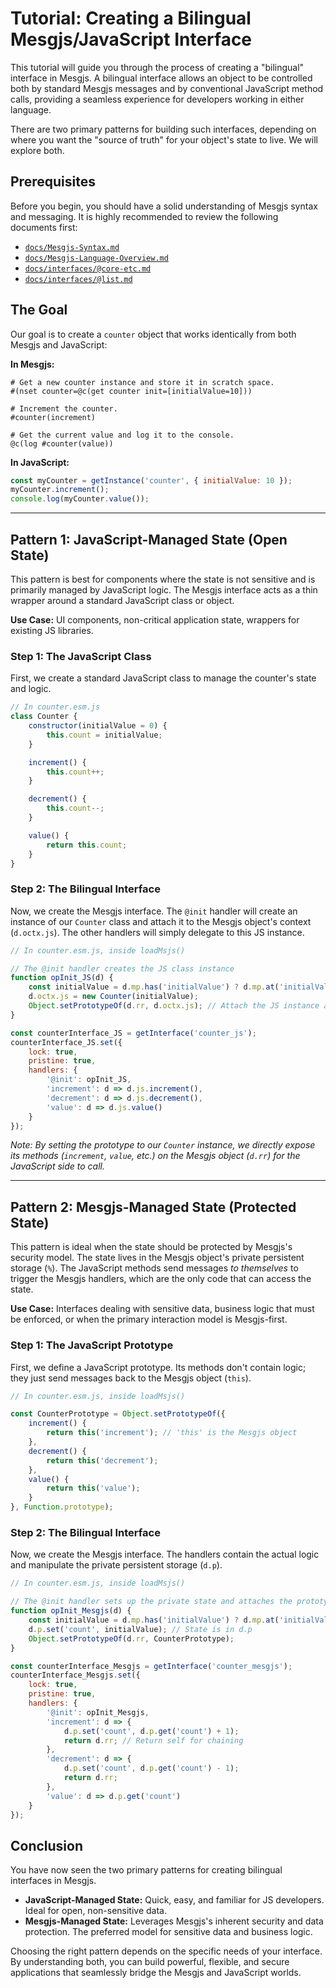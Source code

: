 # Tutorial: Creating a Bilingual Mesgjs/JavaScript Interface

This tutorial will guide you through the process of creating a "bilingual" interface in Mesgjs. A bilingual interface allows an object to be controlled both by standard Mesgjs messages and by conventional JavaScript method calls, providing a seamless experience for developers working in either language.

There are two primary patterns for building such interfaces, depending on where you want the "source of truth" for your object's state to live. We will explore both.

## Prerequisites

Before you begin, you should have a solid understanding of Mesgjs syntax and messaging. It is highly recommended to review the following documents first:

*   [`docs/Mesgjs-Syntax.md`](docs/Mesgjs-Syntax.md)
*   [`docs/Mesgjs-Language-Overview.md`](docs/Mesgjs-Language-Overview.md)
*   [`docs/interfaces/@core-etc.md`](docs/interfaces/@core-etc.md)
*   [`docs/interfaces/@list.md`](docs/interfaces/@list.md)

## The Goal

Our goal is to create a `counter` object that works identically from both Mesgjs and JavaScript:

**In Mesgjs:**

```mesgjs
# Get a new counter instance and store it in scratch space.
#(nset counter=@c(get counter init=[initialValue=10]))

# Increment the counter.
#counter(increment)

# Get the current value and log it to the console.
@c(log #counter(value))
```

**In JavaScript:**

```javascript
const myCounter = getInstance('counter', { initialValue: 10 });
myCounter.increment();
console.log(myCounter.value());
```

---

## Pattern 1: JavaScript-Managed State (Open State)

This pattern is best for components where the state is not sensitive and is primarily managed by JavaScript logic. The Mesgjs interface acts as a thin wrapper around a standard JavaScript class or object.

**Use Case:** UI components, non-critical application state, wrappers for existing JS libraries.

### Step 1: The JavaScript Class

First, we create a standard JavaScript class to manage the counter's state and logic.

```javascript
// In counter.esm.js
class Counter {
    constructor(initialValue = 0) {
        this.count = initialValue;
    }

    increment() {
        this.count++;
    }

    decrement() {
        this.count--;
    }

    value() {
        return this.count;
    }
}
```

### Step 2: The Bilingual Interface

Now, we create the Mesgjs interface. The `@init` handler will create an instance of our `Counter` class and attach it to the Mesgjs object's context (`d.octx.js`). The other handlers will simply delegate to this JS instance.

```javascript
// In counter.esm.js, inside loadMsjs()

// The @init handler creates the JS class instance
function opInit_JS(d) {
    const initialValue = d.mp.has('initialValue') ? d.mp.at('initialValue') : 0;
    d.octx.js = new Counter(initialValue);
    Object.setPrototypeOf(d.rr, d.octx.js); // Attach the JS instance as the prototype
}

const counterInterface_JS = getInterface('counter_js');
counterInterface_JS.set({
    lock: true,
    pristine: true,
    handlers: {
        '@init': opInit_JS,
        'increment': d => d.js.increment(),
        'decrement': d => d.js.decrement(),
        'value': d => d.js.value()
    }
});
```
*Note: By setting the prototype to our `Counter` instance, we directly expose its methods (`increment`, `value`, etc.) on the Mesgjs object (`d.rr`) for the JavaScript side to call.*

---

## Pattern 2: Mesgjs-Managed State (Protected State)

This pattern is ideal when the state should be protected by Mesgjs's security model. The state lives in the Mesgjs object's private persistent storage (`%`). The JavaScript methods send messages *to themselves* to trigger the Mesgjs handlers, which are the only code that can access the state.

**Use Case:** Interfaces dealing with sensitive data, business logic that must be enforced, or when the primary interaction model is Mesgjs-first.

### Step 1: The JavaScript Prototype

First, we define a JavaScript prototype. Its methods don't contain logic; they just send messages back to the Mesgjs object (`this`).

```javascript
// In counter.esm.js, inside loadMsjs()

const CounterPrototype = Object.setPrototypeOf({
    increment() {
        return this('increment'); // 'this' is the Mesgjs object
    },
    decrement() {
        return this('decrement');
    },
    value() {
        return this('value');
    }
}, Function.prototype);
```

### Step 2: The Bilingual Interface

Now, we create the Mesgjs interface. The handlers contain the actual logic and manipulate the private persistent storage (`d.p`).

```javascript
// In counter.esm.js, inside loadMsjs()

// The @init handler sets up the private state and attaches the prototype
function opInit_Mesgjs(d) {
    const initialValue = d.mp.has('initialValue') ? d.mp.at('initialValue') : 0;
    d.p.set('count', initialValue); // State is in d.p
    Object.setPrototypeOf(d.rr, CounterPrototype);
}

const counterInterface_Mesgjs = getInterface('counter_mesgjs');
counterInterface_Mesgjs.set({
    lock: true,
    pristine: true,
    handlers: {
        '@init': opInit_Mesgjs,
        'increment': d => {
            d.p.set('count', d.p.get('count') + 1);
            return d.rr; // Return self for chaining
        },
        'decrement': d => {
            d.p.set('count', d.p.get('count') - 1);
            return d.rr;
        },
        'value': d => d.p.get('count')
    }
});
```

## Conclusion

You have now seen the two primary patterns for creating bilingual interfaces in Mesgjs.

*   **JavaScript-Managed State:** Quick, easy, and familiar for JS developers. Ideal for open, non-sensitive data.
*   **Mesgjs-Managed State:** Leverages Mesgjs's inherent security and data protection. The preferred model for sensitive data and business logic.

Choosing the right pattern depends on the specific needs of your interface. By understanding both, you can build powerful, flexible, and secure applications that seamlessly bridge the Mesgjs and JavaScript worlds.